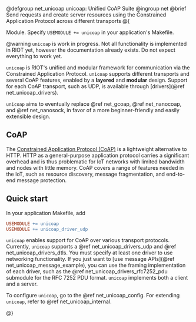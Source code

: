@defgroup net_unicoap unicoap: Unified CoAP Suite
@ingroup  net
@brief    Send requests and create server resources using the Constrained Application Protocol across different transports
@{

Module. Specify `USEMODULE += unicoap` in your application's Makefile.

@warning `unicoap` is work in progress. Not all functionality is implemented in RIOT yet, however
the documentation already exists. Do not expect everything to work yet.

`unicoap` is RIOT's unified and modular framework for communication via the Constrained Application
Protocol. `unicoap` supports different transports and several CoAP features, enabled by
a **layered** and **modular** design. Support for each CoAP transport, such as UDP, is available through
[drivers](@ref net_unicoap_drivers).

`unicoap` aims to eventually replace @ref net_gcoap, @ref net_nanocoap, and @ref net_nanosock,
in favor of a more beginner-friendly and easily extensible design.

## CoAP

The [Constrained Application Protocol (CoAP)](https://datatracker.ietf.org/doc/html/rfc7252)
is a lightweight alternative to HTTP. HTTP as a general-purpose application protocol carries a
significant overhead and is thus problematic for IoT networks with limited bandwidth and
nodes with little memory. CoAP covers a range of features needed in the IoT, such as resource
discovery, message fragmentation, and end-to-end message protection.

## Quick start

In your application Makefile, add
```Makefile
USEMODULE += unicoap
USEMODULE += unicoap_driver_udp
```

`unicoap` enables support for CoAP over various transport protocols. Currently, `unicoap` supports
a @ref net_unicoap_drivers_udp and @ref net_unicoap_drivers_dtls.
You must specify at least one driver to use networking functionality. If you just want to
[use message APIs](@ref net_unicoap_message_example), you can use the framing implementation of
each driver, such as the @ref net_unicoap_drivers_rfc7252_pdu submodule for the RFC 7252 PDU format.
`unicoap` implements both a client and a server.

To configure `unicoap`, go to the @ref net_unicoap_config.
For extending `unicoap`, refer to @ref net_unicoap_internal.

<!--
FIXME: undefined references, upcoming PR
If you are already using `unicoap` und want to go the extra mile, head to
@ref net_unicoap_optimizing.
-->

@}
